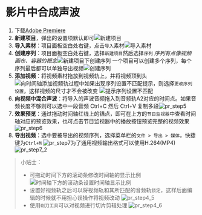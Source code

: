 # 影片中合成声波

1. 下载[Adobe Premiere][]
2. **新建项目**，弹出的设置项默认即可![新建项目](../img/pr/pr_step1.png)
3. **导入素材**：项目面板空白处右键，点击`导入`素材![导入素材](../img/pr/pr_step2.png)
4. **创建序列**：项目面板空白处右键，选择`新建项目`然后选择`序列` *序列有点像视频画布、容器的概念*![新建项目下创建序列](../img/pr/pr_step3.png) 一个项目可以创建多个序列，每个序列最后都可以单独导出视频![创建序列](../img/pr/pr_step3_2.png)
5. **添加视频**：将视频素材拖放到视频轨上，并将视频顶到头![向时间轴添加视频轨](../img/pr/pr_step4.png)过程中如果出现序列设置不匹配提示，则选择`更改序列设置`，这样视频的尺寸才不会被改变
   ![提示序列设置不匹配](../img/pr/pr_step4_2.png)
6. **向视频中混合声波**：将导入的声波音频拖入到音频轨A2对应的时间点。如果音频长度不够则可以选中一段音频 Ctrl+C 然后 Ctrl+V 复制多段![pr_step5](../img/pr/pr_step5.png)
7. **效果预览**：通过拖动时间轴红线上的锚点，即可在上方的`节目监视器`中查看时间轴对应的预览效果，也可点击节目监视器中的播放按钮预览完整的视频效果 ![pr_step6](../img/pr/pr_step6.png)
8. **导出视频**：选中要被导出的视频序列，选择菜单栏的`文件 > 导出 > 媒体`，快捷键为`Ctrl+M` ![pr_step7](../img/pr/pr_step7.png)为了通用视频输出格式可以使用H.264(MP4) ![pr_step7_2](../img/pr/pr_step7_2.png)

> 小贴士：
> - 可拖动时间下方的滚动条修改时间轴的显示比例 ![时间轴下方的滚动条设置时间轴显示比例](../img/pr/pr_step4_3.png)
> - 设置好视频轨之后可以将视频轨和其所匹配的音频轨`锁定`，这样后面编辑的时候就不用担心误操作将视频改动 ![pr_step4_5](../img/pr/pr_step4_5.png)
> - 使用`剃刀工具`可以对视频进行切片剪辑处理 ![pr_step4_6](../img/pr/pr_step4_6.png)





[Adobe Premiere]: http://pan.baidu.com/s/1eSfkB6q	"Premiere 百度网盘下载地址"